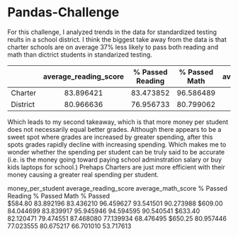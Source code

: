 # Pandas-Challenge


For this challenge, I analyzed trends in the data for standardized testing reults in a school district. I think the biggest take away from the data is that charter schools are on average 37% less likely to pass both reading and math than dictrict students in standarized testing.

|          | average_reading_score  | % Passed Reading  | % Passed Math  | average_math_score	| % Passed  |
| -------- |:----------------------:|:-----------------:|:--------------:|:------------------:|:---------:|
| Charter  | 83.896421              | 83.473852         | 96.586489      | 93.620830          | 90.432244 |
| District | 80.966636              | 76.956733         | 80.799062      | 66.548453          | 53.672208 |

Which leads to my second takeaway, which is that more money per student does not necessarily equal better grades. Although there appears to be a sweet spot where grades are increased by greater spending, after this spots grades rapidly decline with increasing spending. Which makes me to wonder whether the spending per student can be truly said to be accurate (i.e. is the money going toward paying school adminstration salary or buy kids laptops for school.) Prehaps Charters are just more efficient with their money causing a greater real spending per student.

money_per_student	average_reading_score	average_math_score	% Passed Reading	% Passed Math	% Passed						
$584.80	83.892196	83.436210	96.459627	93.541501	90.273988
$609.00	84.044699	83.839917	95.945946	94.594595	90.540541
$633.40	82.120471	79.474551	87.468080	77.139934	68.476495
$650.25	80.957446	77.023555	80.675217	66.701010	53.717613
